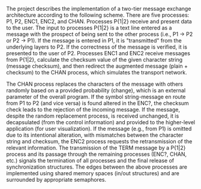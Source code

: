 The project describes the implementation of a two-tier message exchange architecture according to the following scheme. There are five processes: P1, P2, ENC1, ENC2, and CHAN.
Processes P{1|2} receive and present data to the user. The input to processes P{1|2} is a text line entered as a message with the prospect of being sent to the other process (i.e., P1 → P2 or P2 → P1). If the message is entered in P1, it is "transmitted" from the underlying layers to P2. If the correctness of the message is verified, it is presented to the user of P2. Processes ENC1 and ENC2 receive messages from P{1|2}, calculate the checksum value of the given character string (message checksum), and then redirect the augmented message (plain + checksum) to the CHAN process, which simulates the transport network.














The CHAN process replaces the characters of the message with others randomly based on a provided probability (change), which is an external parameter of the overall program. If the symbol string-message en route from P1 to P2 (and vice versa) is found altered in the ENC?, the checksum check leads to the rejection of the incoming message. If the message, despite the random replacement process, is received unchanged, it is decapsulated (from the control information) and provided to the higher-level application (for user visualization). If the message (e.g., from P1) is omitted due to its intentional alteration, with mismatches between the character string and checksum, the ENC2 process requests the retransmission of the relevant information.
The transmission of the TERM message by a P{1|2} process and its passage through the remaining processes (ENC?, CHAN, etc.) signals the termination of all processes and the final release of synchronization structures. The edges between the above processes are implemented using shared memory spaces (in/out structures) and are surrounded by appropriate semaphores.
